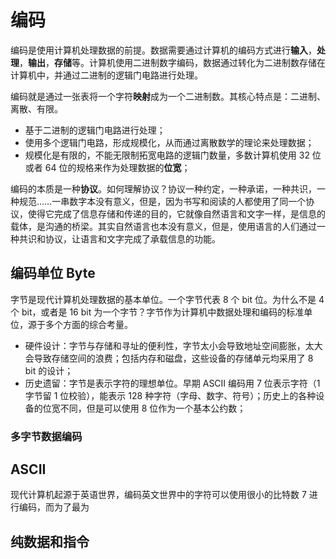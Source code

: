 # 编码
编码是使用计算机处理数据的前提。数据需要通过计算机的编码方式进行**输入**，**处理**，**输出**，**存储**等。计算机使用二进制数字编码，数据通过转化为二进制数存储在计算机中，并通过二进制的逻辑门电路进行处理。

编码就是通过一张表将一个字符**映射**成为一个二进制数。其核心特点是：二进制、离散、有限。
+ 基于二进制的逻辑门电路进行处理；
+ 使用多个逻辑门电路，形成规模化，从而通过离散数学的理论来处理数据；
+ 规模化是有限的，不能无限制拓宽电路的逻辑门数量，多数计算机使用 32 位或者 64 位的规格来作为处理数据的**位宽**；

编码的本质是一种**协议**。如何理解协议？协议一种约定，一种承诺，一种共识，一种规范……一串数字本没有意义，但是，因为书写和阅读的人都使用了同一个协议，使得它完成了信息存储和传递的目的，它就像自然语言和文字一样，是信息的载体，是沟通的桥梁。其实自然语言也本没有意义，但是，使用语言的人们通过一种共识和协议，让语言和文字完成了承载信息的功能。

## 编码单位 Byte
字节是现代计算机处理数据的基本单位。一个字节代表 8 个 bit 位。为什么不是 4 个 bit，或者是 16 bit 为一个字节？字节作为计算机中数据处理和编码的标准单位，源于多个方面的综合考量。
+ 硬件设计：字节与存储和寻址的便利性，字节太小会导致地址空间膨胀，太大会导致存储空间的浪费；包括内存和磁盘，这些设备的存储单元均采用了 8 bit 的设计；
+ 历史遗留：字节是表示字符的理想单位。早期 ASCII 编码用 7 位表示字符（1 字节留 1 位校验），能表示 128 种字符（字母、数字、符号）；历史上的各种设备的位宽不同，但是可以使用 8 位作为一个基本公约数；

### 多字节数据编码


## ASCII
现代计算机起源于英语世界，编码英文世界中的字符可以使用很小的比特数 7 进行编码，而为了最为


## 纯数据和指令
